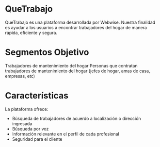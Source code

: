 # QueTrabajo
QueTrabajo es una plataforma desarrollada por Webwise. Nuestra finalidad es ayudar a los usuarios a encontrar trabajadores del hogar de manera rápida, eficiente y segura. 

# Segmentos Objetivo
Trabajadores de mantenimiento del hogar
Personas que contratan trabajadores de mantenimiento del hogar (jefes de hogar, amas de casa, empresas, etc)

# Características
La plataforma ofrece:
* Búsqueda de trabajadores de acuerdo a localización o dirección ingresada
* Búsqueda por voz
* Información relevante en el perfil de cada profesional 
* Seguridad para el cliente
